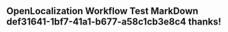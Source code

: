 <properties
ms.topic="hero-topic"
ms.test1="hero-topic"
ms.test2="test"/>


## OpenLocalization Workflow Test MarkDown def31641-1bf7-41a1-b677-a58c1cb3e8c4 thanks!



<!--HONumber=Sep16_HO1-->


